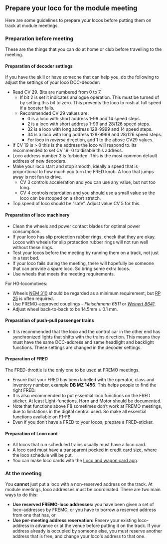 ﻿## Prepare your loco for the module meeting
Here are some guidelines to prepare your locos before putting them on track
at module meetings.

### Preparation before meeting
These are the things that you can do at home or club before travelling to the meeting.
 
#### Preparation of decoder settings
If you have the skill or have someone that can help you, do the following to adjust the settings of your loco DCC-decoder:
- Read CV 29. Bits are numbered from 0 to 7. 
  - If bit 2 is set it indicates analogue operation. This must be turned of by setting this bit to zero. This prevents the loco to rush at full speed if a booster fails.
  - Recommended CV 29 values are:
	- 0 is a loco with short address 1-99 and 14 speed steps.
	- 2 is a loco with short address 1-99 and 28/126 speed steps.
	- 32 is a loco with long address 128-9999 and 14 speed steps.
	- 34 is a loco with long address 128-9999 and 28/126 speed steps.
	- For loco in *reverse* direction, add 1 to the above CV29 values.
- If CV 19 is > 0 this is the address the loco will respond to. Its recommended to set CV 19=0 to disable this address.
- Loco address number 3 is forbidden. This is the most common default address of new decoders.
- Make your loco start and stop smooth, ideally a speed that is proportional to how much you turn the FRED knob. 
A loco that jumps away is not fun to drive.
  - CV 3 controls acceleration and you can use any value, but not too long.
  - CV 4 controls retardation and you should use a small value so the loco can be stopped on a short stretch.
- Top speed of loco should be “safe”. Adjust value CV 5 for this. 

#### Preparation of loco machinery
- Clean the wheels and power contact blades for optimal power consumption. 
- If your loco has slip protection rubber rings, check that they are okay. Locos with wheels for slip protection rubber rings will not run well without these rings.
- Test your locos before the meeting by running them on a track, not just in a test bed.
- If your loco fails during the meeting, there will hopefully be someone that can provide a spare loco. So bring some extra locos.
- Use wheels that meets the meeting requirements.

For H0-locomotives:
- Wheels [NEM 310](https://www.morop.eu/images/NEM_register/NEM_E/nem310_en_2009_20111116.pdf) should be regarded as a minimum requirement,
but [RP 25](https://www.nmra.org/sites/default/files/standards/sandrp/pdf/RP-25%202009.07.pdf) is often required.
- Use FREMO-approved couplings - *Fleischmann 6511* or [*Weinert 8641*](https://weinert-modellbau.de/shop/weinert-modellbau-h0/bauteile-h0/grosspackung-kupplungen-zum-einsetzen-in-die-pufferbohle-detail).
- Adjust wheel back-to-back to be 14.5mm ± 0.1 mm. 

#### Preparation of push-pull passenger trains
- It is recommended that the loco and the control car in the other end has synchronized lights that shifts with the trains direction. 
This means they must have the same DCC-address and same headlight and backlight functions. These settings are changed in the decoder settings.

#### Preparation of FRED
The FRED-throttle is the only one to be used at FREMO meetings. 
- Ensure that your FRED has been labelled with the operator, class and inventory number, example **DB MZ 1456**. This helps people to find the right FRED.
- It is also recommended to put essential loco functions on the FRED sticker. At least Light-functions, Horn and Motor should be documented. 
- Note that functions above F8 sometimes don’t work at FREMO meetings, due to limitations in the digital central used. So make all essential functions available on F1-F8.
- Even if you don’t have a FRED to your locos, prepare a FRED-sticker.

#### Preparation of Loco card
- All locos that run scheduled trains usually must have a loco card. 
- A loco card must have a transparent pocked in credit card size, where the loco schedule will be put.
- You can make loco cards with the [Loco and wagon card app](https://wagoncardapp.azurewebsites.net/).

### At the meeting
You **cannot** just put a loco with a non-reserved address on the track.
At module meetings, loco addresses must be coordinated. There are two main ways to do this:
- **Use reserved FREMO-loco addresses:** you have been given a set of loco-addresses by FREMO, or you have to borrow a reserved address from one that has, or
- **Use per-meeting address reservation:** Reserv your existing loco-address in advance or at the venue before putting it on the track. 
If your address already is occupied by someone else, you must reserve another address that is free, and change your loco's address to that one.
